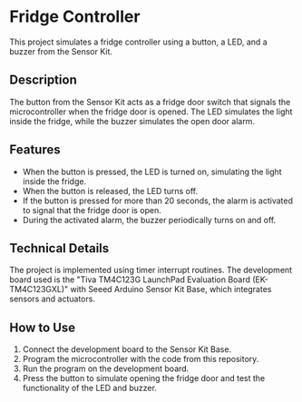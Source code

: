 # Fridge Controller

This project simulates a fridge controller using a button, a LED, and a buzzer from the Sensor Kit.

## Description
The button from the Sensor Kit acts as a fridge door switch that signals the microcontroller when the fridge door is opened. The LED simulates the light inside the fridge, while the buzzer simulates the open door alarm.

## Features
- When the button is pressed, the LED is turned on, simulating the light inside the fridge.
- When the button is released, the LED turns off.
- If the button is pressed for more than 20 seconds, the alarm is activated to signal that the fridge door is open.
- During the activated alarm, the buzzer periodically turns on and off.

## Technical Details
The project is implemented using timer interrupt routines. The development board used is the "Tiva TM4C123G LaunchPad Evaluation Board (EK-TM4C123GXL)" with Seeed Arduino Sensor Kit Base, which integrates sensors and actuators.

## How to Use
1. Connect the development board to the Sensor Kit Base.
2. Program the microcontroller with the code from this repository.
3. Run the program on the development board.
4. Press the button to simulate opening the fridge door and test the functionality of the LED and buzzer.
